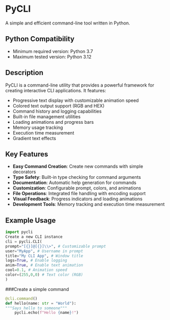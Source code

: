 # PyCLI

A simple and efficient command-line tool written in Python.

## Python Compatibility

- Minimum required version: Python 3.7
- Maximum tested version: Python 3.12

## Description

PyCLI is a command-line utility that provides a powerful framework for creating interactive CLI applications. It features:

- Progressive text display with customizable animation speed
- Colored text output support (RGB and HEX)
- Command history and logging capabilities
- Built-in file management utilities
- Loading animations and progress bars
- Memory usage tracking
- Execution time measurement
- Gradient text effects

## Key Features

- **Easy Command Creation**: Create new commands with simple decorators
- **Type Safety**: Built-in type checking for command arguments
- **Documentation**: Automatic help generation for commands
- **Customization**: Configurable prompt, colors, and animations
- **File Operations**: Integrated file handling with encoding support
- **Visual Feedback**: Progress indicators and loading animations
- **Development Tools**: Memory tracking and execution time measurement

## Example Usage
```python
import pycli
Create a new CLI instance
cli = pycli.CLI(
prompt="[{}]@[{}]\\>", # Customizable prompt
user="MyApp", # Username in prompt
title="My CLI App", # Window title
logs=True, # Enable logging
anim=True, # Enable text animation
cool=0.1, # Animation speed
color=(255,0,0) # Text color (RGB)
)
```

###Create a simple command

```python
@cli.command()
def hello(name: str = "World"):
"""Says hello to someone"""
    pycli.echo(f"Hello {name}!")
```
